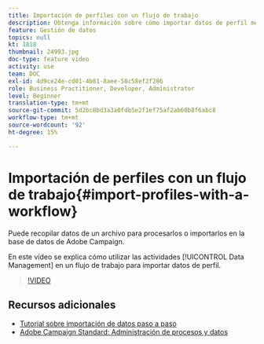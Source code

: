```yaml
---
title: Importación de perfiles con un flujo de trabajo
description: Obtenga información sobre cómo importar datos de perfil mediante un flujo de trabajo.
feature: Gestión de datos
topics: null
kt: 1818
thumbnail: 24993.jpg
doc-type: feature video
activity: use
team: DOC
exl-id: 4d9ce24e-cd01-4b81-8aee-58c58ef2f286
role: Business Practitioner, Developer, Administrator
level: Beginner
translation-type: tm+mt
source-git-commit: 5d2bc8bd3a3a0fdb5e2f1ef75af2ab60b8f6abc8
workflow-type: tm+mt
source-wordcount: '92'
ht-degree: 15%

---
```


# Importación de perfiles con un flujo de trabajo{#import-profiles-with-a-workflow}

Puede recopilar datos de un archivo para procesarlos o importarlos en la base de datos de Adobe Campaign.

En este vídeo se explica cómo utilizar las actividades [!UICONTROL Data Management] en un flujo de trabajo para importar datos de perfil.

>[!VIDEO](https://video.tv.adobe.com/v/24993?quality=12)

## Recursos adicionales

* [Tutorial sobre importación de datos paso a paso](https://docs.adobe.com/content/help/en/campaign-standard/using/managing-processes-and-data/workflow-general-operation/importing-data.html#example--import-workflow-template)
* [Adobe Campaign Standard: Administración de procesos y datos](https://docs.adobe.com/content/help/en/campaign-standard/using/managing-processes-and-data/about-workflows-and-data-management/discovering-workflows.html)
